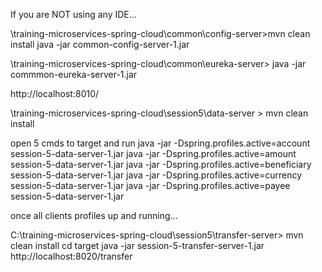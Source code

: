 If you are NOT using any IDE...

\training-microservices-spring-cloud\common\config-server>mvn clean install
java -jar common-config-server-1.jar


\training-microservices-spring-cloud\common\eureka-server>
java -jar commmon-eureka-server-1.jar

http://localhost:8010/ 



\training-microservices-spring-cloud\session5\data-server > mvn clean install
 

open 5 cmds to target and run 
java -jar -Dspring.profiles.active=account session-5-data-server-1.jar
java -jar -Dspring.profiles.active=amount  session-5-data-server-1.jar
java -jar -Dspring.profiles.active=beneficiary  session-5-data-server-1.jar
java -jar -Dspring.profiles.active=currency  session-5-data-server-1.jar
java -jar -Dspring.profiles.active=payee  session-5-data-server-1.jar

once all clients profiles up and running... 

C:\training-microservices-spring-cloud\session5\transfer-server> mvn clean install
cd target
java -jar session-5-transfer-server-1.jar
http://localhost:8020/transfer



